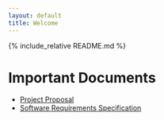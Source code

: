 ```yaml
---
layout: default
title: Welcome
---
```


{% include_relative README.md %}

# Important Documents
* [Project Proposal](docs/project_proposal.md)
* [Software Requirements Specification](docs/software_requirements_specification.md)
